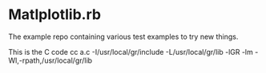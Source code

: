# Matlplotlib.rb
The example repo containing various test examples to try new things.

This is the C code
cc a.c -I/usr/local/gr/include -L/usr/local/gr/lib -lGR -lm -Wl,-rpath,/usr/local/gr/lib
